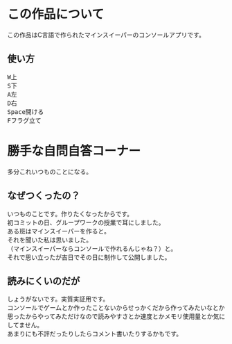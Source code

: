 # この作品について
この作品はC言語で作られたマインスイーパーのコンソールアプリです。
## 使い方
<kbd>W</kbd>上  
<kbd>S</kbd>下  
<kbd>A</kbd>左  
<kbd>D</kbd>右  
<kbd>Space</kbd>開ける  
<kbd>F</kbd>フラグ立て
# 勝手な自問自答コーナー
多分これいつものことになる。
## なぜつくったの？
いつものことです。作りたくなったからです。  
初コミットの日、グループワークの授業で耳にしました。  
ある班はマインスイーパーを作ると。  
それを聞いた私は思いました。  
（マインスイーパーならコンソールで作れるんじゃね？）と。  
それで思い立ったが吉日でその日に制作して公開しました。
## 読みにくいのだが
しょうがないです。実質実証用です。  
コンソールでゲームとか作ったことないからせっかくだから作ってみたいなとか思ったからやってみただけなので読みやすさとか速度とかメモリ使用量とか気にしてません。  
あまりにも不評だったりしたらコメント書いたりするかもです。